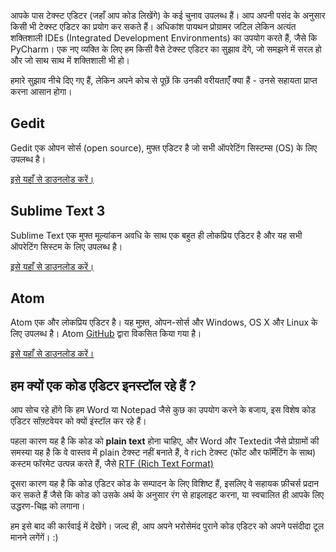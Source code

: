 आपके पास टेक्स्ट एडिटर (जहाँ आप कोड लिखेंगे) के कई चुनाव उपलब्ध हैं। आप अपनी पसंद के अनुसार किसी भी टेक्स्ट एडिटर का प्रयोग कर सकते हैं। अधिकांश पायथन प्रोग्रामर जटिल लेकिन अत्यंत शक्तिशाली IDEs (Integrated Development Environments) का उपयोग करते हैं, जैसे कि PyCharm। एक नए व्यक्ति के लिए हम किसी वैसे टेक्स्ट एडिटर का सुझाव देंगे, जो समझने में सरल हो और जो साथ साथ में शक्तिशाली भी हो।

हमारे सुझाव नीचे दिए गए हैं, लेकिन अपने कोच से पूछें कि उनकी वरीयताएंँ क्या हैं - उनसे सहायता प्राप्त करना आसान होगा।

## Gedit

Gedit एक ओपन सोर्स (open source), मुफ्त एडिटर है जो सभी ऑपरेटिंग सिस्टम्स (OS) के लिए उपलब्ध है।

[इसे यहाँ से डाउनलोड करें।](https://wiki.gnome.org/Apps/Gedit#Download)

## Sublime Text 3

Sublime Text एक मुफ्त मूल्यांकन अवधि के साथ एक बहुत ही लोकप्रिय एडिटर है और यह सभी ऑपरेटिंग सिस्टम के लिए उपलब्ध है।

[इसे यहाँ से डाउनलोड करें।](https://www.sublimetext.com/3)

## Atom

Atom एक और लोकप्रिय एडिटर है। यह मुफ़्त, ओपन-सोर्स और Windows, OS X और Linux के लिए उपलब्ध है। Atom [GitHub](https://github.com/) द्वारा विकसित किया गया है।

[इसे यहाँ से डाउनलोड करें।](https://atom.io/)

## हम क्यों एक कोड एडिटर इनस्टॉल रहे हैं ?

आप सोच रहे होंगे कि हम Word या Notepad जैसे कुछ का उपयोग करने के बजाय, इस विशेष कोड एडिटर सॉफ़्टवेयर को क्यों इंस्टॉल कर रहे हैं।

पहला कारण यह है कि कोड को **plain text** होना चाहिए, और Word और Textedit जैसे प्रोग्रामों की समस्या यह है कि वे वास्तव में plain टेक्स्ट नहीं बनाते हैं, वे rich टेक्स्ट (फोंट और फॉर्मेटिंग के साथ) कस्टम फॉरमेट उत्पन्न करते हैं, जैसे [RTF (Rich Text Format)](https://en.wikipedia.org/wiki/Rich_Text_Format) 

दूसरा कारण यह है कि कोड एडिटर कोड के सम्पादन के लिए विशिष्ट हैं, इसलिए वे सहायक फ़ीचर्स प्रदान कर सकते हैं जैसे कि कोड को उसके अर्थ के अनुसार रंग से हाइलाइट करना, या स्वचालित ही आपके लिए उद्धरण-चिह्न को लगाना।

हम इसे बाद की कार्रवाई में देखेंगे। जल्द ही, आप अपने भरोसेमंद पुराने कोड एडिटर को अपने पसंदीदा टूल मानने लगेंगें। :)